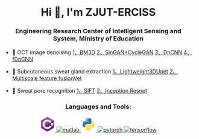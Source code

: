 <h1 align="center">Hi 👋, I'm ZJUT-ERCISS</h1>
<h3 align="center">Engineering Research Center of Intelligent Sensing and System, Ministry of Education</h3>

- 🔭 OCT image denoising [1、BM3D](https://github.com/zjutzngz/BM3D) [2、SinGAN+CycleGAN](SinGAN+CycleGAN) [3、DnCNN](DnCNN) [4、fDnCNN](fDnCNN)

- 🌱 Subcutaneous sweat gland extraction [1、Lightweight3DUnet](Lightweight3DUnet) [2、Multiscale feature fusionVet](3DUnet)

- 🤝 Sweat pore recognition [1、SIFT](SIFT) [2、Inception Resnet](Inception Resnet) 


<h3 align="center">Languages and Tools:</h3>
<p align="center"> <a href="https://www.w3schools.com/cs/" target="_blank" rel="noreferrer"> <img src="https://raw.githubusercontent.com/devicons/devicon/master/icons/csharp/csharp-original.svg" alt="csharp" width="40" height="40"/> </a> <a href="https://www.mathworks.com/" target="_blank" rel="noreferrer"> <img src="https://upload.wikimedia.org/wikipedia/commons/2/21/Matlab_Logo.png" alt="matlab" width="40" height="40"/> </a> <a href="https://www.python.org" target="_blank" rel="noreferrer"> <img src="https://raw.githubusercontent.com/devicons/devicon/master/icons/python/python-original.svg" alt="python" width="40" height="40"/> </a> <a href="https://pytorch.org/" target="_blank" rel="noreferrer"> <img src="https://www.vectorlogo.zone/logos/pytorch/pytorch-icon.svg" alt="pytorch" width="40" height="40"/> </a> <a href="https://www.tensorflow.org" target="_blank" rel="noreferrer"> <img src="https://www.vectorlogo.zone/logos/tensorflow/tensorflow-icon.svg" alt="tensorflow" width="40" height="40"/> </a> </p>
